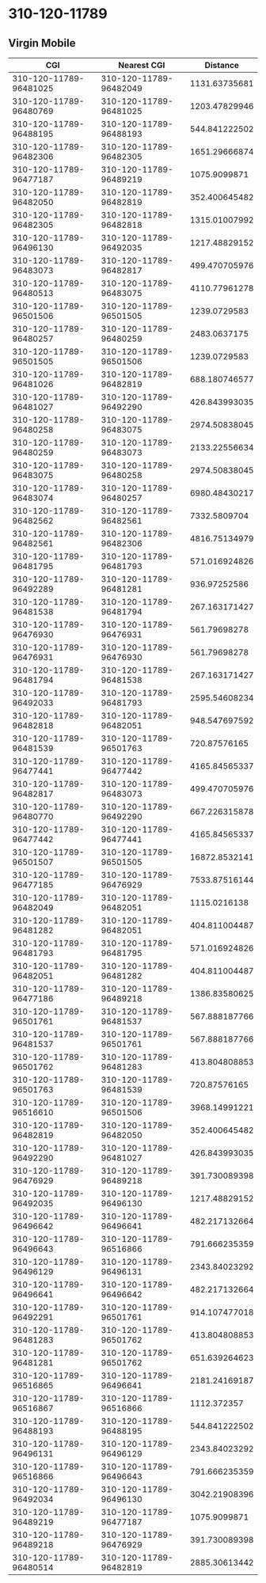 # 310-120-11789
## Virgin Mobile


| CGI | Nearest CGI | Distance |
|-----|-------------|----------|
| 310-120-11789-96481025 | 310-120-11789-96482049 | 1131.63735681 |
| 310-120-11789-96480769 | 310-120-11789-96481025 | 1203.47829946 |
| 310-120-11789-96488195 | 310-120-11789-96488193 | 544.841222502 |
| 310-120-11789-96482306 | 310-120-11789-96482305 | 1651.29666874 |
| 310-120-11789-96477187 | 310-120-11789-96489219 | 1075.9099871 |
| 310-120-11789-96482050 | 310-120-11789-96482819 | 352.400645482 |
| 310-120-11789-96482305 | 310-120-11789-96482818 | 1315.01007992 |
| 310-120-11789-96496130 | 310-120-11789-96492035 | 1217.48829152 |
| 310-120-11789-96483073 | 310-120-11789-96482817 | 499.470705976 |
| 310-120-11789-96480513 | 310-120-11789-96483075 | 4110.77961278 |
| 310-120-11789-96501506 | 310-120-11789-96501505 | 1239.0729583 |
| 310-120-11789-96480257 | 310-120-11789-96480259 | 2483.0637175 |
| 310-120-11789-96501505 | 310-120-11789-96501506 | 1239.0729583 |
| 310-120-11789-96481026 | 310-120-11789-96482819 | 688.180746577 |
| 310-120-11789-96481027 | 310-120-11789-96492290 | 426.843993035 |
| 310-120-11789-96480258 | 310-120-11789-96483075 | 2974.50838045 |
| 310-120-11789-96480259 | 310-120-11789-96483073 | 2133.22556634 |
| 310-120-11789-96483075 | 310-120-11789-96480258 | 2974.50838045 |
| 310-120-11789-96483074 | 310-120-11789-96480257 | 6980.48430217 |
| 310-120-11789-96482562 | 310-120-11789-96482561 | 7332.5809704 |
| 310-120-11789-96482561 | 310-120-11789-96482306 | 4816.75134979 |
| 310-120-11789-96481795 | 310-120-11789-96481793 | 571.016924826 |
| 310-120-11789-96492289 | 310-120-11789-96481281 | 936.97252586 |
| 310-120-11789-96481538 | 310-120-11789-96481794 | 267.163171427 |
| 310-120-11789-96476930 | 310-120-11789-96476931 | 561.79698278 |
| 310-120-11789-96476931 | 310-120-11789-96476930 | 561.79698278 |
| 310-120-11789-96481794 | 310-120-11789-96481538 | 267.163171427 |
| 310-120-11789-96492033 | 310-120-11789-96481793 | 2595.54608234 |
| 310-120-11789-96482818 | 310-120-11789-96482051 | 948.547697592 |
| 310-120-11789-96481539 | 310-120-11789-96501763 | 720.87576165 |
| 310-120-11789-96477441 | 310-120-11789-96477442 | 4165.84565337 |
| 310-120-11789-96482817 | 310-120-11789-96483073 | 499.470705976 |
| 310-120-11789-96480770 | 310-120-11789-96492290 | 667.226315878 |
| 310-120-11789-96477442 | 310-120-11789-96477441 | 4165.84565337 |
| 310-120-11789-96501507 | 310-120-11789-96501505 | 16872.8532141 |
| 310-120-11789-96477185 | 310-120-11789-96476929 | 7533.87516144 |
| 310-120-11789-96482049 | 310-120-11789-96482051 | 1115.0216138 |
| 310-120-11789-96481282 | 310-120-11789-96482051 | 404.811004487 |
| 310-120-11789-96481793 | 310-120-11789-96481795 | 571.016924826 |
| 310-120-11789-96482051 | 310-120-11789-96481282 | 404.811004487 |
| 310-120-11789-96477186 | 310-120-11789-96489218 | 1386.83580625 |
| 310-120-11789-96501761 | 310-120-11789-96481537 | 567.888187766 |
| 310-120-11789-96481537 | 310-120-11789-96501761 | 567.888187766 |
| 310-120-11789-96501762 | 310-120-11789-96481283 | 413.804808853 |
| 310-120-11789-96501763 | 310-120-11789-96481539 | 720.87576165 |
| 310-120-11789-96516610 | 310-120-11789-96501506 | 3968.14991221 |
| 310-120-11789-96482819 | 310-120-11789-96482050 | 352.400645482 |
| 310-120-11789-96492290 | 310-120-11789-96481027 | 426.843993035 |
| 310-120-11789-96476929 | 310-120-11789-96489218 | 391.730089398 |
| 310-120-11789-96492035 | 310-120-11789-96496130 | 1217.48829152 |
| 310-120-11789-96496642 | 310-120-11789-96496641 | 482.217132664 |
| 310-120-11789-96496643 | 310-120-11789-96516866 | 791.666235359 |
| 310-120-11789-96496129 | 310-120-11789-96496131 | 2343.84023292 |
| 310-120-11789-96496641 | 310-120-11789-96496642 | 482.217132664 |
| 310-120-11789-96492291 | 310-120-11789-96501761 | 914.107477018 |
| 310-120-11789-96481283 | 310-120-11789-96501762 | 413.804808853 |
| 310-120-11789-96481281 | 310-120-11789-96501762 | 651.639264623 |
| 310-120-11789-96516865 | 310-120-11789-96496641 | 2181.24169187 |
| 310-120-11789-96516867 | 310-120-11789-96516866 | 1112.372357 |
| 310-120-11789-96488193 | 310-120-11789-96488195 | 544.841222502 |
| 310-120-11789-96496131 | 310-120-11789-96496129 | 2343.84023292 |
| 310-120-11789-96516866 | 310-120-11789-96496643 | 791.666235359 |
| 310-120-11789-96492034 | 310-120-11789-96496130 | 3042.21908396 |
| 310-120-11789-96489219 | 310-120-11789-96477187 | 1075.9099871 |
| 310-120-11789-96489218 | 310-120-11789-96476929 | 391.730089398 |
| 310-120-11789-96480514 | 310-120-11789-96482819 | 2885.30613442 |
